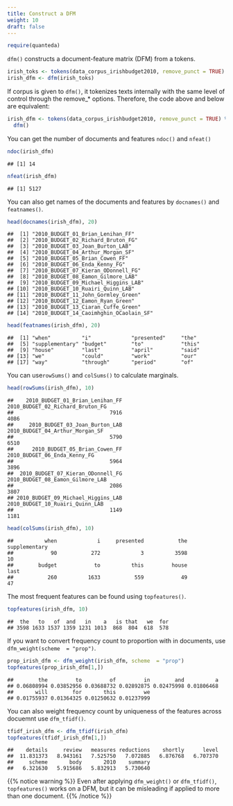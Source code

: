 ```yaml
---
title: Construct a DFM
weight: 10
draft: false
---
```



```r
require(quanteda)
```

`dfm()` constructs a document-feature matrix (DFM) from a tokens.


```r
irish_toks <- tokens(data_corpus_irishbudget2010, remove_punct = TRUE)
irish_dfm <- dfm(irish_toks)
```

If corpus is given to `dfm()`, it tokenizes texts internally with the same level of control through the remove_* options. Therefore, the code above and below are equivalent:


```r
irish_dfm <- tokens(data_corpus_irishbudget2010, remove_punct = TRUE) %>% 
  dfm()
```

You can get the number of documents and features `ndoc()` and `nfeat()` 

```r
ndoc(irish_dfm)
```

```
## [1] 14
```

```r
nfeat(irish_dfm)
```

```
## [1] 5127
```

You can also get names of the documents and features by `docnames()` and `featnames()`.


```r
head(docnames(irish_dfm), 20)
```

```
##  [1] "2010_BUDGET_01_Brian_Lenihan_FF"      
##  [2] "2010_BUDGET_02_Richard_Bruton_FG"     
##  [3] "2010_BUDGET_03_Joan_Burton_LAB"       
##  [4] "2010_BUDGET_04_Arthur_Morgan_SF"      
##  [5] "2010_BUDGET_05_Brian_Cowen_FF"        
##  [6] "2010_BUDGET_06_Enda_Kenny_FG"         
##  [7] "2010_BUDGET_07_Kieran_ODonnell_FG"    
##  [8] "2010_BUDGET_08_Eamon_Gilmore_LAB"     
##  [9] "2010_BUDGET_09_Michael_Higgins_LAB"   
## [10] "2010_BUDGET_10_Ruairi_Quinn_LAB"      
## [11] "2010_BUDGET_11_John_Gormley_Green"    
## [12] "2010_BUDGET_12_Eamon_Ryan_Green"      
## [13] "2010_BUDGET_13_Ciaran_Cuffe_Green"    
## [14] "2010_BUDGET_14_Caoimhghin_OCaolain_SF"
```

```r
head(featnames(irish_dfm), 20)
```

```
##  [1] "when"          "i"             "presented"     "the"          
##  [5] "supplementary" "budget"        "to"            "this"         
##  [9] "house"         "last"          "april"         "said"         
## [13] "we"            "could"         "work"          "our"          
## [17] "way"           "through"       "period"        "of"
```

You can use`rowSums()` and `colSums()` to calculate marginals. 


```r
head(rowSums(irish_dfm), 10)
```

```
##    2010_BUDGET_01_Brian_Lenihan_FF   2010_BUDGET_02_Richard_Bruton_FG 
##                               7916                               4086 
##     2010_BUDGET_03_Joan_Burton_LAB    2010_BUDGET_04_Arthur_Morgan_SF 
##                               5790                               6510 
##      2010_BUDGET_05_Brian_Cowen_FF       2010_BUDGET_06_Enda_Kenny_FG 
##                               5964                               3896 
##  2010_BUDGET_07_Kieran_ODonnell_FG   2010_BUDGET_08_Eamon_Gilmore_LAB 
##                               2086                               3807 
## 2010_BUDGET_09_Michael_Higgins_LAB    2010_BUDGET_10_Ruairi_Quinn_LAB 
##                               1149                               1181
```

```r
head(colSums(irish_dfm), 10)
```

```
##          when             i     presented           the supplementary 
##            90           272             3          3598            10 
##        budget            to          this         house          last 
##           260          1633           559            49            47
```

The most frequent features can be found using `topfeatures()`.


```r
topfeatures(irish_dfm, 10)
```

```
##  the   to   of  and   in    a   is that   we  for 
## 3598 1633 1537 1359 1231 1013  868  804  618  578
```

If you want to convert frequency count to proportion with in documents, use `dfm_weight(scheme  = "prop")`.


```r
prop_irish_dfm <- dfm_weight(irish_dfm, scheme  = "prop")
topfeatures(prop_irish_dfm[1,])
```

```
##        the         to         of         in        and          a 
## 0.06808994 0.03852956 0.03688732 0.02892875 0.02475998 0.01806468 
##       will        for       this         we 
## 0.01755937 0.01364325 0.01250632 0.01237999
```

You can also weight frequency count by uniqueness of the features across docuemnt use `dfm_tfidf()`.


```r
tfidf_irish_dfm <- dfm_tfidf(irish_dfm)
topfeatures(tfidf_irish_dfm[1,])
```

```
##    details     review   measures reductions    shortly      level 
##  11.831373   8.943161   7.525750   7.072885   6.876768   6.707370 
##     scheme       body       2010    summary 
##   6.321630   5.915686   5.832913   5.730640
```

{{% notice warning %}}
Even after applying  `dfm_weight()` or `dfm_tfidf()`, `topfeatures()` works on a DFM, but it can be misleading if applied to more than one document.
{{% /notice %}}

